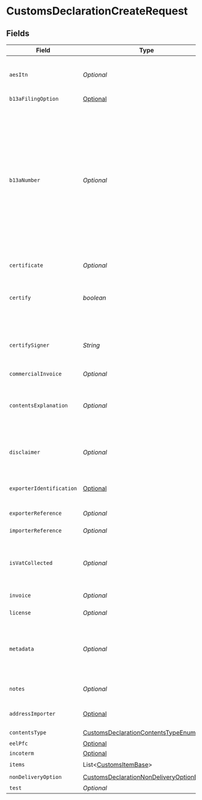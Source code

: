 # CustomsDeclarationCreateRequest


## Fields

| Field                                                                                                                                                                                                                                                                                                                         | Type                                                                                                                                                                                                                                                                                                                          | Required                                                                                                                                                                                                                                                                                                                      | Description                                                                                                                                                                                                                                                                                                                   | Example                                                                                                                                                                                                                                                                                                                       |
| ----------------------------------------------------------------------------------------------------------------------------------------------------------------------------------------------------------------------------------------------------------------------------------------------------------------------------- | ----------------------------------------------------------------------------------------------------------------------------------------------------------------------------------------------------------------------------------------------------------------------------------------------------------------------------- | ----------------------------------------------------------------------------------------------------------------------------------------------------------------------------------------------------------------------------------------------------------------------------------------------------------------------------- | ----------------------------------------------------------------------------------------------------------------------------------------------------------------------------------------------------------------------------------------------------------------------------------------------------------------------------- | ----------------------------------------------------------------------------------------------------------------------------------------------------------------------------------------------------------------------------------------------------------------------------------------------------------------------------- |
| `aesItn`                                                                                                                                                                                                                                                                                                                      | *Optional<String>*                                                                                                                                                                                                                                                                                                            | :heavy_minus_sign:                                                                                                                                                                                                                                                                                                            | **required if eel_pfc is `AES_ITN`**<br><br/>AES / ITN reference of the shipment.                                                                                                                                                                                                                                             |                                                                                                                                                                                                                                                                                                                               |
| `b13aFilingOption`                                                                                                                                                                                                                                                                                                            | [Optional<CustomsDeclarationB13AFilingOptionEnum>](../../models/components/CustomsDeclarationB13AFilingOptionEnum.md)                                                                                                                                                                                                         | :heavy_minus_sign:                                                                                                                                                                                                                                                                                                            | N/A                                                                                                                                                                                                                                                                                                                           | FILED_ELECTRONICALLY                                                                                                                                                                                                                                                                                                          |
| `b13aNumber`                                                                                                                                                                                                                                                                                                                  | *Optional<String>*                                                                                                                                                                                                                                                                                                            | :heavy_minus_sign:                                                                                                                                                                                                                                                                                                            | **must be provided if and only if b13a_filing_option is provided**<br><br/>Represents:<br> the Proof of Report (POR) Number when b13a_filing_option is `FILED_ELECTRONICALLY`;<br> <br/>the Summary ID Number when b13a_filing_option is `SUMMARY_REPORTING`;<br> <br/>or the Exemption Number when b13a_filing_option is `NOT_REQUIRED`. |                                                                                                                                                                                                                                                                                                                               |
| `certificate`                                                                                                                                                                                                                                                                                                                 | *Optional<String>*                                                                                                                                                                                                                                                                                                            | :heavy_minus_sign:                                                                                                                                                                                                                                                                                                            | Certificate reference of the shipment.                                                                                                                                                                                                                                                                                        |                                                                                                                                                                                                                                                                                                                               |
| `certify`                                                                                                                                                                                                                                                                                                                     | *boolean*                                                                                                                                                                                                                                                                                                                     | :heavy_check_mark:                                                                                                                                                                                                                                                                                                            | Expresses that the certify_signer has provided all information of this customs declaration truthfully.                                                                                                                                                                                                                        | true                                                                                                                                                                                                                                                                                                                          |
| `certifySigner`                                                                                                                                                                                                                                                                                                               | *String*                                                                                                                                                                                                                                                                                                                      | :heavy_check_mark:                                                                                                                                                                                                                                                                                                            | Name of the person who created the customs declaration and is responsible for the validity of all <br/>information provided.                                                                                                                                                                                                  | Shawn Ippotle                                                                                                                                                                                                                                                                                                                 |
| `commercialInvoice`                                                                                                                                                                                                                                                                                                           | *Optional<Boolean>*                                                                                                                                                                                                                                                                                                           | :heavy_minus_sign:                                                                                                                                                                                                                                                                                                            | N/A                                                                                                                                                                                                                                                                                                                           |                                                                                                                                                                                                                                                                                                                               |
| `contentsExplanation`                                                                                                                                                                                                                                                                                                         | *Optional<String>*                                                                                                                                                                                                                                                                                                            | :heavy_minus_sign:                                                                                                                                                                                                                                                                                                            | **required if contents_type is `OTHER`**<br><br/>Explanation of the type of goods of the shipment.                                                                                                                                                                                                                            | T-Shirt purchase                                                                                                                                                                                                                                                                                                              |
| `disclaimer`                                                                                                                                                                                                                                                                                                                  | *Optional<String>*                                                                                                                                                                                                                                                                                                            | :heavy_minus_sign:                                                                                                                                                                                                                                                                                                            | Disclaimer for the shipment and customs information that have been provided.                                                                                                                                                                                                                                                  |                                                                                                                                                                                                                                                                                                                               |
| `exporterIdentification`                                                                                                                                                                                                                                                                                                      | [Optional<CustomsExporterIdentification>](../../models/components/CustomsExporterIdentification.md)                                                                                                                                                                                                                           | :heavy_minus_sign:                                                                                                                                                                                                                                                                                                            | Additional exporter identification that may be required to ship in certain countries                                                                                                                                                                                                                                          |                                                                                                                                                                                                                                                                                                                               |
| `exporterReference`                                                                                                                                                                                                                                                                                                           | *Optional<String>*                                                                                                                                                                                                                                                                                                            | :heavy_minus_sign:                                                                                                                                                                                                                                                                                                            | Exporter reference of an export shipment.                                                                                                                                                                                                                                                                                     |                                                                                                                                                                                                                                                                                                                               |
| `importerReference`                                                                                                                                                                                                                                                                                                           | *Optional<String>*                                                                                                                                                                                                                                                                                                            | :heavy_minus_sign:                                                                                                                                                                                                                                                                                                            | Importer reference of an import shipment.                                                                                                                                                                                                                                                                                     |                                                                                                                                                                                                                                                                                                                               |
| `isVatCollected`                                                                                                                                                                                                                                                                                                              | *Optional<Boolean>*                                                                                                                                                                                                                                                                                                           | :heavy_minus_sign:                                                                                                                                                                                                                                                                                                            | Indicates whether the shipment's destination VAT has been collected. May be required for some destinations.                                                                                                                                                                                                                   |                                                                                                                                                                                                                                                                                                                               |
| `invoice`                                                                                                                                                                                                                                                                                                                     | *Optional<String>*                                                                                                                                                                                                                                                                                                            | :heavy_minus_sign:                                                                                                                                                                                                                                                                                                            | Invoice reference of the shipment.                                                                                                                                                                                                                                                                                            | #123123                                                                                                                                                                                                                                                                                                                       |
| `license`                                                                                                                                                                                                                                                                                                                     | *Optional<String>*                                                                                                                                                                                                                                                                                                            | :heavy_minus_sign:                                                                                                                                                                                                                                                                                                            | License reference of the shipment.                                                                                                                                                                                                                                                                                            |                                                                                                                                                                                                                                                                                                                               |
| `metadata`                                                                                                                                                                                                                                                                                                                    | *Optional<String>*                                                                                                                                                                                                                                                                                                            | :heavy_minus_sign:                                                                                                                                                                                                                                                                                                            | A string of up to 100 characters that can be filled with any additional information you <br/>want to attach to the object.                                                                                                                                                                                                    | Order ID #123123                                                                                                                                                                                                                                                                                                              |
| `notes`                                                                                                                                                                                                                                                                                                                       | *Optional<String>*                                                                                                                                                                                                                                                                                                            | :heavy_minus_sign:                                                                                                                                                                                                                                                                                                            | Additional notes to be included in the customs declaration.                                                                                                                                                                                                                                                                   |                                                                                                                                                                                                                                                                                                                               |
| `addressImporter`                                                                                                                                                                                                                                                                                                             | [Optional<AddressImporter>](../../models/components/AddressImporter.md)                                                                                                                                                                                                                                                       | :heavy_minus_sign:                                                                                                                                                                                                                                                                                                            | Object that represents the address of the importer                                                                                                                                                                                                                                                                            |                                                                                                                                                                                                                                                                                                                               |
| `contentsType`                                                                                                                                                                                                                                                                                                                | [CustomsDeclarationContentsTypeEnum](../../models/components/CustomsDeclarationContentsTypeEnum.md)                                                                                                                                                                                                                           | :heavy_check_mark:                                                                                                                                                                                                                                                                                                            | N/A                                                                                                                                                                                                                                                                                                                           | MERCHANDISE                                                                                                                                                                                                                                                                                                                   |
| `eelPfc`                                                                                                                                                                                                                                                                                                                      | [Optional<CustomsDeclarationEelPfcEnum>](../../models/components/CustomsDeclarationEelPfcEnum.md)                                                                                                                                                                                                                             | :heavy_minus_sign:                                                                                                                                                                                                                                                                                                            | N/A                                                                                                                                                                                                                                                                                                                           | NOEEI_30_37_a                                                                                                                                                                                                                                                                                                                 |
| `incoterm`                                                                                                                                                                                                                                                                                                                    | [Optional<CustomsDeclarationIncotermEnum>](../../models/components/CustomsDeclarationIncotermEnum.md)                                                                                                                                                                                                                         | :heavy_minus_sign:                                                                                                                                                                                                                                                                                                            | N/A                                                                                                                                                                                                                                                                                                                           | DDP                                                                                                                                                                                                                                                                                                                           |
| `items`                                                                                                                                                                                                                                                                                                                       | List<[CustomsItemBase](../../models/components/CustomsItemBase.md)>                                                                                                                                                                                                                                                           | :heavy_check_mark:                                                                                                                                                                                                                                                                                                            | N/A                                                                                                                                                                                                                                                                                                                           |                                                                                                                                                                                                                                                                                                                               |
| `nonDeliveryOption`                                                                                                                                                                                                                                                                                                           | [CustomsDeclarationNonDeliveryOptionEnum](../../models/components/CustomsDeclarationNonDeliveryOptionEnum.md)                                                                                                                                                                                                                 | :heavy_check_mark:                                                                                                                                                                                                                                                                                                            | N/A                                                                                                                                                                                                                                                                                                                           | RETURN                                                                                                                                                                                                                                                                                                                        |
| `test`                                                                                                                                                                                                                                                                                                                        | *Optional<Boolean>*                                                                                                                                                                                                                                                                                                           | :heavy_minus_sign:                                                                                                                                                                                                                                                                                                            | N/A                                                                                                                                                                                                                                                                                                                           | true                                                                                                                                                                                                                                                                                                                          |